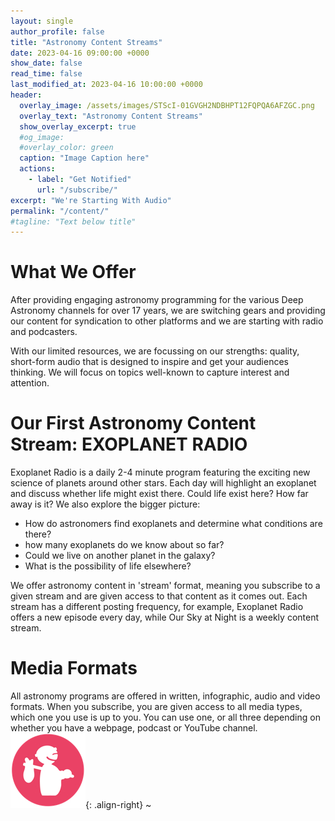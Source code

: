 ```yaml
---
layout: single
author_profile: false
title: "Astronomy Content Streams"
date: 2023-04-16 09:00:00 +0000
show_date: false
read_time: false
last_modified_at: 2023-04-16 10:00:00 +0000
header:
  overlay_image: /assets/images/STScI-01GVGH2NDBHPT12FQPQA6AFZGC.png
  overlay_text: "Astronomy Content Streams"
  show_overlay_excerpt: true
  #og_image:
  #overlay_color: green
  caption: "Image Caption here"
  actions:
    - label: "Get Notified"
      url: "/subscribe/"
excerpt: "We're Starting With Audio"
permalink: "/content/"
#tagline: "Text below title"
---
```



<h1>What We Offer</h1>

After providing engaging astronomy programming for the various Deep Astronomy channels for over 17 years, we are switching gears and providing our content for syndication to other platforms and we are starting with radio and podcasters.

With our limited resources, we are focussing on our strengths: quality, short-form audio that is designed to inspire and get your audiences thinking.  We will focus on topics well-known to capture interest and attention.

<h1>Our First Astronomy Content Stream: EXOPLANET RADIO</h1>

Exoplanet Radio is a daily 2-4 minute program featuring the exciting new science of planets around other stars.  Each day will highlight an exoplanet and discuss whether life might exist there.  Could life exist here? How far away is it? 
We also explore the bigger picture:
- How do astronomers find exoplanets and determine what conditions are there?
- how many exoplanets do we know about so far?
- Could we live on another planet in the galaxy?
- What is the possibility of life elsewhere?

We offer astronomy content in 'stream' format, meaning you subscribe to a given stream and are given access to that content as it comes out.  Each stream has a different posting frequency, for example, Exoplanet Radio offers a new episode every day, while Our Sky at Night is a weekly content stream.

<h1>Media Formats</h1>

All astronomy programs are offered in written, infographic, audio and video formats.  When you subscribe, you are given access to all media types, which one you use is up to you.  You can use one, or all three depending on whether you have a webpage, podcast or YouTube channel.
![An image](/assets/images/pixel_tracker_logo_120px.jpg){: .align-right}
~                                                                        